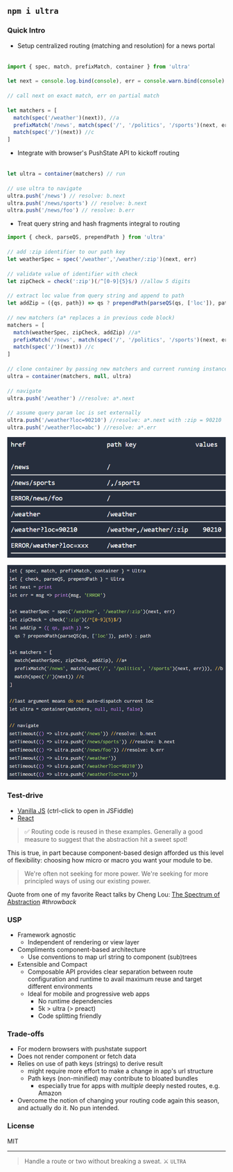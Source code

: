 ## `npm i ultra`

### Quick Intro

- Setup centralized routing (matching and resolution) for a news portal

```javascript

import { spec, match, prefixMatch, container } from 'ultra'

let next = console.log.bind(console), err = console.warn.bind(console)

// call next on exact match, err on partial match

let matchers = [
  match(spec('/weather')(next)), //a
  prefixMatch('/news', match(spec('/', '/politics', '/sports')(next, err))), //b
  match(spec('/')(next)) //c
]

```

- Integrate with browser's PushState API to kickoff routing

```javascript

let ultra = container(matchers) // run

// use ultra to navigate
ultra.push('/news') // resolve: b.next
ultra.push('/news/sports') // resolve: b.next
ultra.push('/news/foo') // resolve: b.err
```
- Treat query string and hash fragments integral to routing

```JavaScript
import { check, parseQS, prependPath } from 'ultra'

// add :zip identifier to our path key
let weatherSpec = spec('/weather','/weather/:zip')(next, err)

// validate value of identifier with check
let zipCheck = check(':zip')(/^[0-9]{5}$/) //allow 5 digits

// extract loc value from query string and append to path
let addZip = ({qs, path}) => qs ? prependPath(parseQS(qs, ['loc']), path) : path

// new matchers (a* replaces a in previous code block)
matchers = [
  match(weatherSpec, zipCheck, addZip) //a*
  prefixMatch('/news', match(spec('/', '/politics', '/sports')(next, err))), //b
  match(spec('/')(next)) //c
]

// clone container by passing new matchers and current running instance
ultra = container(matchers, null, ultra)

// navigate
ultra.push('/weather') //resolve: a*.next

// assume query param loc is set externally
ultra.push('/weather?loc=90210') //resolve: a*.next with :zip = 90210
ultra.push('/weather?loc=abc') //resolve: a*.err
```

![Result](assets/ultra-news-example-result.png)

![JS](assets/ultra-news-example-js.png)

### Test-drive
- [Vanilla JS](https://jsfiddle.net/cheekyiscool/ktdmwx0o/embedded/js,html,css,result/dark/) (ctrl-click to open in JSFiddle)
- [React](http://jsfiddle.net/cheekyiscool/4wpt096z/embedded/js,html,css,result/dark/)

> ✅ Routing code is reused in these examples. Generally a good measure to suggest that the abstraction hit a sweet spot!

This is true, in part because component-based design afforded us this level of  flexibility: choosing how micro or macro you want your module to be.

> We're often not seeking for more power. We're seeking for more principled ways of using our existing power.

Quote from one of my favorite React talks by Cheng Lou: [The Spectrum of Abstraction](https://www.youtube.com/watch?v=mVVNJKv9esE) _#throwback_

### USP
- Framework agnostic
  - Independent of rendering or view layer
- Compliments component-based architecture
  - Use conventions to map url string to component (sub)trees
- Extensible and Compact
  - Composable API provides clear separation between route configuration and runtime to avail maximum reuse and target different environments
  - Ideal for mobile and progressive web apps
    - No runtime dependencies
    - 5k > ultra (> preact)
    - Code splitting friendly

### Trade-offs
  - For modern browsers with pushstate support
  - Does not render component or fetch data
  - Relies on use of path keys (strings) to derive result
    - might require more effort to make a change in app's url structure
    - Path keys (non-minified) may contribute to bloated bundles
      - especially true for apps with _multiple_ deeply nested routes, e.g. Amazon
  - Overcome the notion of changing your routing code again this season, and actually do it. No pun intended.

### License

MIT

---

> Handle a route or two without breaking a sweat. :crossed_swords: `ULTRA`
